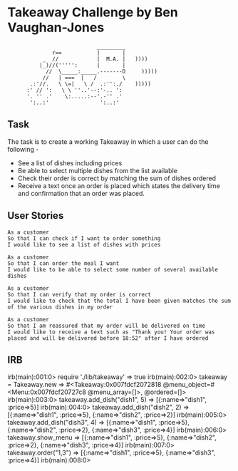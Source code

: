 Takeaway Challenge by Ben Vaughan-Jones
=========================================================
```
                            _________
              r==           |       |
           _  //            |  M.A. |   ))))
          |_)//(''''':      |       |
            //  \_____:_____.-------D     )))))
           //   | ===  |   /        \
       .:'//.   \ \=|   \ /  .:'':./    )))))
      :' // ':   \ \ ''..'--:'-.. ':
      '. '' .'    \:.....:--'.-'' .'
       ':..:'                ':..:'

 ```
Task
-----

The task is to create a working Takeaway in which a user can do the following -
- See a list of dishes including prices
- Be able to select multiple dishes from the list available
- Check their order is correct by matching the sum of dishes ordered
- Receive a text once an order is placed which states the delivery time and confirmation that an order was placed.

User Stories
-------------

```
As a customer
So that I can check if I want to order something
I would like to see a list of dishes with prices

As a customer
So that I can order the meal I want
I would like to be able to select some number of several available dishes

As a customer
So that I can verify that my order is correct
I would like to check that the total I have been given matches the sum of the various dishes in my order

As a customer
So that I am reassured that my order will be delivered on time
I would like to receive a text such as "Thank you! Your order was placed and will be delivered before 18:52" after I have ordered
```

IRB
----

irb(main):001:0> require './lib/takeaway'
=> true
irb(main):002:0> takeaway = Takeaway.new
=> #<Takeaway:0x007fdcf2072818 @menu_object=#<Menu:0x007fdcf20727c8 @menu_array=[]>, @ordered=[]>
irb(main):003:0> takeaway.add_dish("dish1", 5)
=> [{:name=>"dish1", :price=>5}]
irb(main):004:0> takeaway.add_dish("dish2", 2)
=> [{:name=>"dish1", :price=>5}, {:name=>"dish2", :price=>2}]
irb(main):005:0> takeaway.add_dish("dish3", 4)
=> [{:name=>"dish1", :price=>5}, {:name=>"dish2", :price=>2}, {:name=>"dish3", :price=>4}]
irb(main):006:0> takeaway.show_menu
=> [{:name=>"dish1", :price=>5}, {:name=>"dish2", :price=>2}, {:name=>"dish3", :price=>4}]
irb(main):007:0> takeaway.order("1,3")
=> [{:name=>"dish1", :price=>5}, {:name=>"dish3", :price=>4}]
irb(main):008:0>
